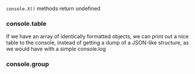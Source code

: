 
`console.X()` methods return undefined

### console.table
If we have an array of identically formatted objects, we can print out a nice table to the console, instead of getting a dump of a JSON-like structure, as we would have with a simple console.log

### console.group
